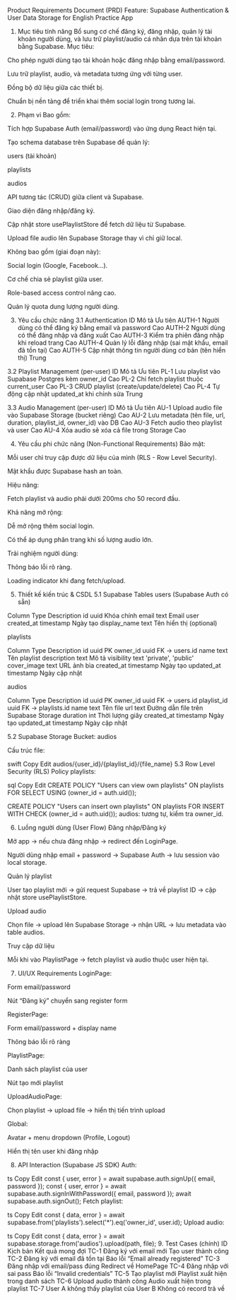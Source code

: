 Product Requirements Document (PRD)
Feature: Supabase Authentication & User Data Storage for English Practice App

1. Mục tiêu tính năng
Bổ sung cơ chế đăng ký, đăng nhập, quản lý tài khoản người dùng, và lưu trữ playlist/audio cá nhân dựa trên tài khoản bằng Supabase.
Mục tiêu:

Cho phép người dùng tạo tài khoản hoặc đăng nhập bằng email/password.

Lưu trữ playlist, audio, và metadata tương ứng với từng user.

Đồng bộ dữ liệu giữa các thiết bị.

Chuẩn bị nền tảng để triển khai thêm social login trong tương lai.

2. Phạm vi
Bao gồm:

Tích hợp Supabase Auth (email/password) vào ứng dụng React hiện tại.

Tạo schema database trên Supabase để quản lý:

users (tài khoản)

playlists

audios

API tương tác (CRUD) giữa client và Supabase.

Giao diện đăng nhập/đăng ký.

Cập nhật store usePlaylistStore để fetch dữ liệu từ Supabase.

Upload file audio lên Supabase Storage thay vì chỉ giữ local.

Không bao gồm (giai đoạn này):

Social login (Google, Facebook…).

Cơ chế chia sẻ playlist giữa user.

Role-based access control nâng cao.

Quản lý quota dung lượng người dùng.

3. Yêu cầu chức năng
3.1 Authentication
ID	Mô tả	Ưu tiên
AUTH-1	Người dùng có thể đăng ký bằng email và password	Cao
AUTH-2	Người dùng có thể đăng nhập và đăng xuất	Cao
AUTH-3	Kiểm tra phiên đăng nhập khi reload trang	Cao
AUTH-4	Quản lý lỗi đăng nhập (sai mật khẩu, email đã tồn tại)	Cao
AUTH-5	Cập nhật thông tin người dùng cơ bản (tên hiển thị)	Trung

3.2 Playlist Management (per-user)
ID	Mô tả	Ưu tiên
PL-1	Lưu playlist vào Supabase Postgres kèm owner_id	Cao
PL-2	Chỉ fetch playlist thuộc current_user	Cao
PL-3	CRUD playlist (create/update/delete)	Cao
PL-4	Tự động cập nhật updated_at khi chỉnh sửa	Trung

3.3 Audio Management (per-user)
ID	Mô tả	Ưu tiên
AU-1	Upload audio file vào Supabase Storage (bucket riêng)	Cao
AU-2	Lưu metadata (tên file, url, duration, playlist_id, owner_id) vào DB	Cao
AU-3	Fetch audio theo playlist và user	Cao
AU-4	Xóa audio sẽ xóa cả file trong Storage	Cao

4. Yêu cầu phi chức năng (Non-Functional Requirements)
Bảo mật:

Mỗi user chỉ truy cập được dữ liệu của mình (RLS - Row Level Security).

Mật khẩu được Supabase hash an toàn.

Hiệu năng:

Fetch playlist và audio phải dưới 200ms cho 50 record đầu.

Khả năng mở rộng:

Dễ mở rộng thêm social login.

Có thể áp dụng phân trang khi số lượng audio lớn.

Trải nghiệm người dùng:

Thông báo lỗi rõ ràng.

Loading indicator khi đang fetch/upload.

5. Thiết kế kiến trúc & CSDL
5.1 Supabase Tables
users (Supabase Auth có sẵn)

Column	Type	Description
id	uuid	Khóa chính
email	text	Email user
created_at	timestamp	Ngày tạo
display_name	text	Tên hiển thị (optional)

playlists

Column	Type	Description
id	uuid	PK
owner_id	uuid	FK → users.id
name	text	Tên playlist
description	text	Mô tả
visibility	text	'private', 'public'
cover_image	text	URL ảnh bìa
created_at	timestamp	Ngày tạo
updated_at	timestamp	Ngày cập nhật

audios

Column	Type	Description
id	uuid	PK
owner_id	uuid	FK → users.id
playlist_id	uuid	FK → playlists.id
name	text	Tên file
url	text	Đường dẫn file trên Supabase Storage
duration	int	Thời lượng giây
created_at	timestamp	Ngày tạo
updated_at	timestamp	Ngày cập nhật

5.2 Supabase Storage
Bucket: audios

Cấu trúc file:

swift
Copy
Edit
audios/{user_id}/{playlist_id}/{file_name}
5.3 Row Level Security (RLS) Policy
playlists:

sql
Copy
Edit
CREATE POLICY "Users can view own playlists"
ON playlists FOR SELECT
USING (owner_id = auth.uid());

CREATE POLICY "Users can insert own playlists"
ON playlists FOR INSERT
WITH CHECK (owner_id = auth.uid());
audios: tương tự, kiểm tra owner_id.

6. Luồng người dùng (User Flow)
Đăng nhập/Đăng ký

Mở app → nếu chưa đăng nhập → redirect đến LoginPage.

Người dùng nhập email + password → Supabase Auth → lưu session vào local storage.

Quản lý playlist

User tạo playlist mới → gửi request Supabase → trả về playlist ID → cập nhật store usePlaylistStore.

Upload audio

Chọn file → upload lên Supabase Storage → nhận URL → lưu metadata vào table audios.

Truy cập dữ liệu

Mỗi khi vào PlaylistPage → fetch playlist và audio thuộc user hiện tại.

7. UI/UX Requirements
LoginPage:

Form email/password

Nút “Đăng ký” chuyển sang register form

RegisterPage:

Form email/password + display name

Thông báo lỗi rõ ràng

PlaylistPage:

Danh sách playlist của user

Nút tạo mới playlist

UploadAudioPage:

Chọn playlist → upload file → hiển thị tiến trình upload

Global:

Avatar + menu dropdown (Profile, Logout)

Hiển thị tên user khi đăng nhập

8. API Interaction (Supabase JS SDK)
Auth:

ts
Copy
Edit
const { user, error } = await supabase.auth.signUp({ email, password });
const { user, error } = await supabase.auth.signInWithPassword({ email, password });
await supabase.auth.signOut();
Fetch playlist:

ts
Copy
Edit
const { data, error } = await supabase.from('playlists').select('*').eq('owner_id', user.id);
Upload audio:

ts
Copy
Edit
const { data, error } = await supabase.storage.from('audios').upload(path, file);
9. Test Cases (chính)
ID	Kịch bản	Kết quả mong đợi
TC-1	Đăng ký với email mới	Tạo user thành công
TC-2	Đăng ký với email đã tồn tại	Báo lỗi “Email already registered”
TC-3	Đăng nhập với email/pass đúng	Redirect về HomePage
TC-4	Đăng nhập với sai pass	Báo lỗi “Invalid credentials”
TC-5	Tạo playlist mới	Playlist xuất hiện trong danh sách
TC-6	Upload audio thành công	Audio xuất hiện trong playlist
TC-7	User A không thấy playlist của User B	Không có record trả về